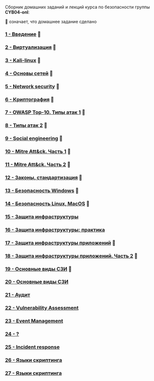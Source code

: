 Сборник домашних заданий и лекций курса по безопасности группы **CYB04-onl**:

👾 означает, что домашнее задание сделано

### [1 - Введение](Less01/README.md) 👾
### [2 - Виртуализация](Less02/README.md) 👾
### [3 - Kali-linux](Less03/README.md) 👾
### [4 - Основы сетей](Less04/README.md) 👾
### [5 - Network security](Less05/README.md) 👾
### [6 - Криптография](Less06/README.md) 👾
### [7 - OWASP Top-10. Типы атак 1](Less07/README.md) 👾
### [8 - Типы атак 2](Less08/README.md) 👾
### [9 - Social engineering](Less09/README.md) 👾
### [10 - Mitre Att&ck. Часть 1](Less10/README.md) 👾
### [11 - Mitre Att&ck. Часть 2](Less11/README.md) 👾
### [12 - Законы, стандартизация](Less12/README.md) 👾
### [13 - Безопасность Windows](Less13/README.md) 👾
### [14 - Безопасность Linux, MacOS](Less14/README.md) 👾
### [15 - Защита инфраструктуры](Less15/README.md)
### [16 - Защита инфраструктуры: практика](Less16/README.md)
### [17 - Защита инфраструктуры приложений](Less17/README.md) 👾
### [18 - Защита инфраструктуры приложений. Часть 2](Less18/README.md) 👾
### [19 - Основные виды СЗИ](Less19/README.md) 👾
### [20 - Основные виды СЗИ](Less20/README.md)
### [21 - Аудит](Less21/README.md)
### [22 - Vulnerability Assessment](Less22/README.md)
### [23 - Event Management](Less23/README.md)
### [24 - ?](Less24/README.md)
### [25 - Incident response](Less25/README.md)
### [26 - Языки скриптинга](Less26/README.md)
### [27 - Языки скриптинга](Less27/README.md)
